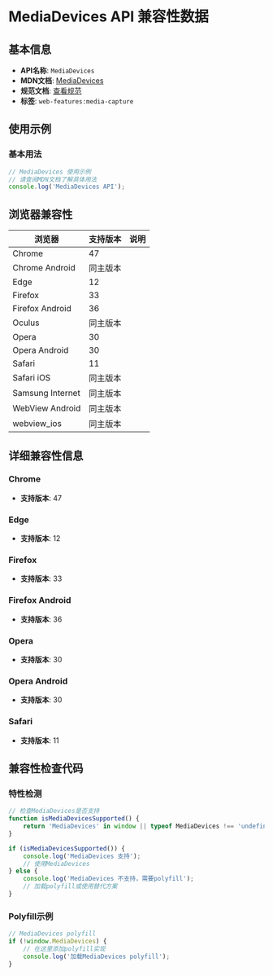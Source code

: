 # MediaDevices API 兼容性数据

## 基本信息

- **API名称**: `MediaDevices`
- **MDN文档**: [MediaDevices](https://developer.mozilla.org/docs/Web/API/MediaDevices)
- **规范文档**: [查看规范](https://w3c.github.io/mediacapture-main/#mediadevices)
- **标签**: `web-features:media-capture`

## 使用示例

### 基本用法

```javascript
// MediaDevices 使用示例
// 请查阅MDN文档了解具体用法
console.log('MediaDevices API');
```

## 浏览器兼容性

| 浏览器 | 支持版本 | 说明 |
|--------|----------|------|
| Chrome | 47 |  |
| Chrome Android | 同主版本 |  |
| Edge | 12 |  |
| Firefox | 33 |  |
| Firefox Android | 36 |  |
| Oculus | 同主版本 |  |
| Opera | 30 |  |
| Opera Android | 30 |  |
| Safari | 11 |  |
| Safari iOS | 同主版本 |  |
| Samsung Internet | 同主版本 |  |
| WebView Android | 同主版本 |  |
| webview_ios | 同主版本 |  |

## 详细兼容性信息

### Chrome

- **支持版本**: 47

### Edge

- **支持版本**: 12

### Firefox

- **支持版本**: 33

### Firefox Android

- **支持版本**: 36

### Opera

- **支持版本**: 30

### Opera Android

- **支持版本**: 30

### Safari

- **支持版本**: 11

## 兼容性检查代码

### 特性检测

```javascript
// 检查MediaDevices是否支持
function isMediaDevicesSupported() {
    return 'MediaDevices' in window || typeof MediaDevices !== 'undefined';
}

if (isMediaDevicesSupported()) {
    console.log('MediaDevices 支持');
    // 使用MediaDevices
} else {
    console.log('MediaDevices 不支持，需要polyfill');
    // 加载polyfill或使用替代方案
}
```

### Polyfill示例

```javascript
// MediaDevices polyfill
if (!window.MediaDevices) {
    // 在这里添加polyfill实现
    console.log('加载MediaDevices polyfill');
}
```

